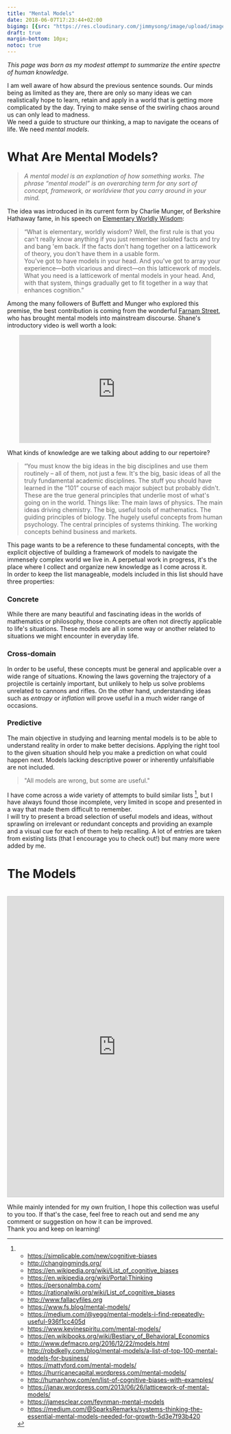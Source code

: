 ```yaml
---
title: "Mental Models"
date: 2018-06-07T17:23:44+02:00
bigimg: [{src: "https://res.cloudinary.com/jimmysong/image/upload/images/2018040501.jpg", desc: "Flowers|Hangzhou|Apr 5,2018"}]
draft: true
margin-bottom: 10px;
notoc: true
---
```


*This page was born as my modest attempt to summarize the entire spectre of human knowledge.*  
 	
  
  I am well aware of how absurd the previous sentence sounds. Our minds being as limited as they are, there are only so many ideas we can realistically  hope to learn, retain and apply in a world that is getting more complicated by the day. Trying to make sense of the swirling chaos around us can only lead to madness.  
We need a guide to structure our thinking, a map to navigate the oceans of life. We need *mental models*.

# **What Are Mental Models?**

>*A mental model is an explanation of how something works. The phrase “mental model” is an overarching term for any sort of concept, framework, or worldview that you carry around in your mind.*	

The idea was introduced in its current form by Charlie Munger, of Berkshire Hathaway fame, in his speech on [Elementary Worldly Wisdom](https://old.ycombinator.com/munger.html):

>“What is elementary, worldly wisdom? Well, the first rule is that you can't really know anything if you just remember isolated facts and try and bang 'em back. If the facts don't hang together on a latticework of theory, you don't have them in a usable form.  
You've got to have models in your head. And you've got to array your experience—both vicarious and direct—on this latticework of models. What you need is a latticework of mental models in your head. And, with that system, things gradually get to fit together in a way that enhances cognition.”

Among the many followers of Buffett and Munger who explored this premise, the best contribution is coming from the wonderful [Farnam Street](https://www.fs.blog/), who has brought mental models into mainstream discourse. Shane's introductory video is well worth a look:

<div style="text-align: center"><iframe src="https://player.vimeo.com/video/177585900" width="448" height="252" frameborder="0" webkitallowfullscreen mozallowfullscreen allowfullscreen></iframe></div>


What kinds of knowledge are we talking about adding to our repertoire?	

> “You must know the big ideas in the big disciplines and use them routinely – all of them, not just a few. 
 It's the big, basic ideas of all the truly fundamental academic disciplines. The stuff you should have learned in the “101” course of each major subject but probably didn't.  
 These are the true general principles that underlie most of what's going on in the world. Things like: The main laws of physics. The main ideas driving chemistry. The big, useful tools of mathematics. The guiding principles of biology. The hugely useful concepts from human psychology. The central principles of systems thinking. The working concepts behind business and markets.
 
This page wants to be a reference to these fundamental concepts, with the explicit objective of building a framework of models to navigate the immensely complex world we live in. A perpetual work in progress, it's  the place where I collect and organize new knowledge as I come across it.   
In order to keep the list manageable, models included in this list should have three properties:
### Concrete
While there are many beautiful and fascinating ideas in the worlds of mathematics or philosophy, those concepts are often not directly applicable to life's situations. These models are all in some way or another related to situations we might encounter in everyday life.
  
### Cross-domain
In order to be useful, these concepts must be general and applicable over a wide range of situations. Knowing the laws governing the trajectory of a projectile is certainly important, but unlikely to help us solve problems unrelated to cannons and rifles. On the other hand, understanding ideas such as *entropy* or *inflation* will prove useful in a much wider range of occasions.

### Predictive
The main objective in studying and learning mental models is to be able to understand reality in order to make better decisions. Applying the right tool to the given situation should help you make a prediction on what could happen next. Models lacking descriptive power or inherently unfalsifiable are not included.

> "All models are wrong, but some are useful."

I have come across a wide variety of attempts to build similar lists [^1], but I have always found those incomplete, very limited in scope and presented in a way that made them difficult to remember.  
I will try to present a broad selection of useful models and ideas, without sprawling on irrelevant or redundant concepts and providing an example and a visual cue for each of them to help recalling. A lot of entries are taken from existing lists (that I encourage you to check out!) but many more were added by me. 

# The Models
</br>
<iframe class="airtable-embed" src="https://airtable.com/embed/shrh38l4EfHom0bnH?backgroundColor=blue&viewControls=on" frameborder="0" onmousewheel="" width="100%" height="700" style="background: transparent; border: 1px solid #ccc;"></iframe>

While mainly intended for my own fruition, I hope this collection was useful to you too. If that's the case, feel free to reach out and send me any comment or suggestion on how it can be improved.  
 Thank you and keep on learning!

[^1]: 	* https://simplicable.com/new/cognitive-biases  
	* http://changingminds.org/  
	* https://en.wikipedia.org/wiki/List_of_cognitive_biases  
	* https://en.wikipedia.org/wiki/Portal:Thinking  
	* https://personalmba.com/  
	* https://rationalwiki.org/wiki/List_of_cognitive_biases  
	* http://www.fallacyfiles.org  
	* https://www.fs.blog/mental-models/    
	* https://medium.com/@yegg/mental-models-i-find-repeatedly-useful-936f1cc405d  
	* https://www.kevinespiritu.com/mental-models/
	* https://en.wikibooks.org/wiki/Bestiary_of_Behavioral_Economics
	* http://www.defmacro.org/2016/12/22/models.html
	* http://robdkelly.com/blog/mental-models/a-list-of-top-100-mental-models-for-business/
	* https://mattyford.com/mental-models/
	* https://hurricanecapital.wordpress.com/mental-models/
	* http://humanhow.com/en/list-of-cognitive-biases-with-examples/
	* https://janav.wordpress.com/2013/06/26/latticework-of-mental-models/
	* https://jamesclear.com/feynman-mental-models
	* https://medium.com/@SparksRemarks/systems-thinking-the-essential-mental-models-needed-for-growth-5d3e7f93b420